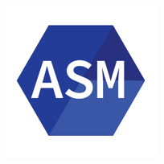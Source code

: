 <div align="center">
  <img align="center" src="imgs/asm.png" alt="Assembly logo" width="300"> 
</div>

#
